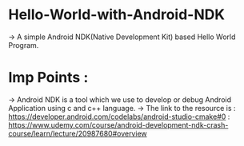 # Hello-World-with-Android-NDK
-> A simple Android NDK(Native Development Kit) based Hello World Program.
# Imp Points :
-> Android NDK is a tool which we use to develop or debug Android Application using c and c++ language.
-> The link to the resource is : https://developer.android.com/codelabs/android-studio-cmake#0
                               : https://www.udemy.com/course/android-development-ndk-crash-course/learn/lecture/20987680#overview 
